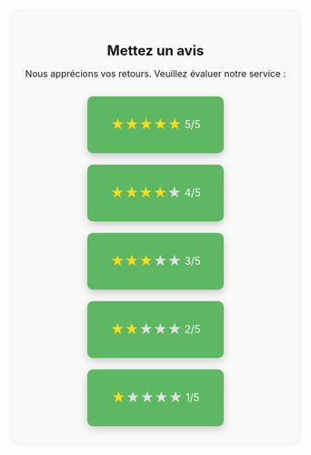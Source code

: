 <!DOCTYPE html>
<html lang="fr">
<head>
    <meta charset="UTF-8">
    <meta name="viewport" content="width=device-width, initial-scale=1.0">
    <title>Évaluation</title>
    <style>
        /* Votre CSS existant ici */
        .rating-container {
            text-align: center;
            padding: 20px;
            margin: 20px 0;
            background-color: #f9f9f9;
            border-radius: 10px;
            box-shadow: 0 0 10px rgba(0,0,0,0.1);
        }
        .rating-title {
            font-size: 24px;
            margin-bottom: 10px;
        }
        .rating-text {
            font-size: 16px;
            margin-bottom: 20px;
        }
        .rating-boxes {
            display: flex;
            flex-direction: column;
            align-items: center;
        }
        .rating-box {
            width: 220px;
            height: 80px;
            margin: 10px 0;
            display: flex;
            justify-content: center;
            align-items: center;
            background-color: #4CAF50;
            border-radius: 10px;
            text-decoration: none;
            transition: transform 0.3s, box-shadow 0.3s;
            padding: 10px;
            position: relative;
            overflow: hidden;
            box-shadow: 0 5px 15px rgba(0,0,0,0.2), inset 0 1px 0 rgba(255,255,255,0.1);
        }
        .rating-box:before {
            content: "";
            position: absolute;
            top: 50%;
            left: 50%;
            width: 300%;
            height: 300%;
            background: rgba(255, 255, 255, 0.1);
            transform: translate(-50%, -50%) rotate(45deg);
            transition: all 0.3s;
        }
        .rating-box:hover:before {
            width: 400%;
            height: 400%;
            background: rgba(255, 255, 255, 0.2);
        }
        .star {
            font-size: 24px;
            color: #FFD700;
        }
        .empty-star {
            font-size: 24px;
            color: #ddd;
        }
        .rating-box:hover {
            transform: scale(1.05);
            box-shadow: 0 10px 30px rgba(0,0,0,0.3), inset 0 1px 0 rgba(255,255,255,0.2);
            background-color: #45a049;
        }
        .rating-text-box {
            font-size: 18px;
            color: white;
            margin-left: 5px;
        }
    </style>
</head>
<body>
    <div class="rating-container">
        <h1 class="rating-title">Mettez un avis</h1>
        <p class="rating-text">Nous apprécions vos retours. Veuillez évaluer notre service :</p>
        <div class="rating-boxes">
            <a href="#" id="gmb-link1" class="rating-box"> 
                <span class="star">★</span><span class="star">★</span><span class="star">★</span><span class="star">★</span><span class="star">★</span>
                <span class="rating-text-box">5/5</span> 
            </a> 
            <a href="#" id="gmb-link2" class="rating-box"> 
                <span class="star">★</span><span class="star">★</span><span class="star">★</span><span class="star">★</span><span class="empty-star">★</span>
                <span class="rating-text-box">4/5</span> 
            </a> 
            <a href="#" id="gmb-link3" class="rating-box"> 
                <span class="star">★</span><span class="star">★</span><span class="star">★</span><span class="empty-star">★</span><span class="empty-star">★</span>
                <span class="rating-text-box">3/5</span> 
            </a> 
            <a href="#" id="gmb-link4" class="rating-box"> 
                <span class="star">★</span><span class="star">★</span><span class="empty-star">★</span><span class="empty-star">★</span><span class="empty-star">★</span>
                <span class="rating-text-box">2/5</span> 
            </a> 
            <a href="#" id="gmb-link5" class="rating-box"> 
                <span class="star">★</span><span class="empty-star">★</span><span class="empty-star">★</span><span class="empty-star">★</span><span class="empty-star">★</span>
                <span class="rating-text-box">1/5</span> 
            </a>
        </div>
    </div>
    <script>
        document.addEventListener('DOMContentLoaded', function() {
            var nouveauLien = localStorage.getItem('nouveauLienGMB');
            var email = localStorage.getItem('emailClient');
            document.getElementById('gmb-link1').href = nouveauLien;
            document.getElementById('gmb-link2').href = nouveauLien;
            document.getElementById('gmb-link3').href = "https://digitagpro.fr/pages/test-2?email=" + encodeURIComponent(email);
            document.getElementById('gmb-link4').href = "https://digitagpro.fr/pages/test-2?email=" + encodeURIComponent(email);
            document.getElementById('gmb-link5').href = "https://digitagpro.fr/pages/test-2?email=" + encodeURIComponent(email);
        });
    </script>
</body>
</html>
